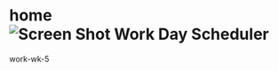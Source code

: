 # home![Screen Shot Work Day Scheduler](https://user-images.githubusercontent.com/100663920/167265101-ac1758f1-4c73-4e4a-be25-9069b11f0439.png)
work-wk-5
